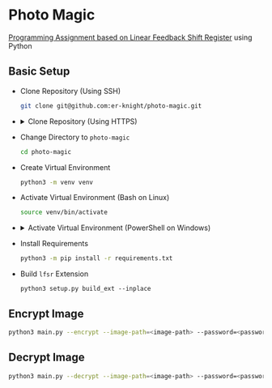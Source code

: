 # Photo Magic
[Programming Assignment based on Linear Feedback Shift Register](https://www.cs.princeton.edu/courses/archive/fall10/cos126/assignments/lfsr.html) using Python

## Basic Setup
- Clone Repository (Using SSH)
    ```sh
    git clone git@github.com:er-knight/photo-magic.git
    ```
- <details> 
    <summary>Clone Repository (Using HTTPS)</summary>

    ```sh
    git clone https://github.com/er-knight/photo-magic.git
    ```
</details>

- Change Directory to `photo-magic`
    ```sh
    cd photo-magic
    ```

- Create Virtual Environment
    ```sh
    python3 -m venv venv
    ```

- Activate Virtual Environment (Bash on Linux)
    ```sh
    source venv/bin/activate
    ``` 
- <details> 
    <summary>Activate Virtual Environment (PowerShell on Windows)</summary>

    ```ps
    PS C:\> venv\Scripts\Activate.ps1
    ```
</details>
    
- Install Requirements
    ```sh
    python3 -m pip install -r requirements.txt
    ```

- Build `lfsr` Extension
    ```
    python3 setup.py build_ext --inplace
    ```

## Encrypt Image  
```sh
python3 main.py --encrypt --image-path=<image-path> --password=<password> --tap-code=<tap-code>
```

## Decrypt Image  
```sh
python3 main.py --decrypt --image-path=<image-path> --password=<password> --tap-code=<tap-code>
```
